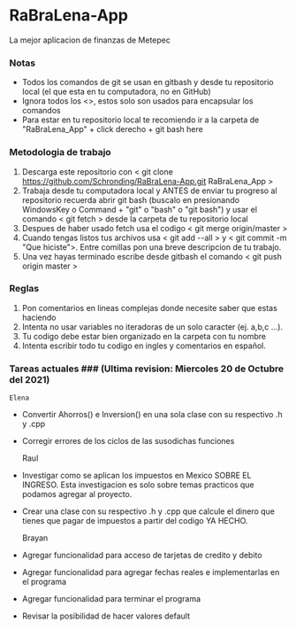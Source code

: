 # RaBraLena-App
La mejor aplicacion de finanzas de Metepec

### Notas ### 

* Todos los comandos de git se usan en gitbash y desde tu repositorio local (el que esta en tu computadora, no en GitHub)
* Ignora todos los <>, estos solo son usados para encapsular los comandos
* Para estar en tu repositorio local te recomiendo ir a la carpeta de "RaBraLena_App" + click derecho + git bash here

### Metodologia de trabajo ### 

1. Descarga este repositorio con < git clone https://github.com/Schronding/RaBraLena-App.git RaBraLena_App >
2. Trabaja desde tu computadora local y ANTES de enviar tu progreso al repositorio recuerda abrir git bash (buscalo en presionando
WindowsKey o Command + "git" o "bash" o "git bash") y usar el comando < git fetch > desde la carpeta de tu repositorio local
3. Despues de haber usado fetch usa el codigo < git merge origin/master >
4. Cuando tengas listos tus archivos usa < git add --all > y < git commit -m "Que hiciste">. Entre comillas pon una breve descripcion de tu
trabajo. 
5. Una vez hayas terminado escribe desde gitbash el comando < git push origin master >

### Reglas ###
1. Pon comentarios en lineas complejas donde necesite saber que estas haciendo
2. Intenta no usar variables no iteradoras de un solo caracter (ej. a,b,c ...). 
3. Tu codigo debe estar bien organizado en la carpeta con tu nombre
4. Intenta escribir todo tu codigo en ingles y comentarios en español. 

### Tareas actuales ### (Ultima revision: Miercoles 20 de Octubre del 2021)

	Elena

- Convertir Ahorros() e Inversion() en una sola clase con su respectivo .h y .cpp
- Corregir errores de los ciclos de las susodichas funciones

	Raul

- Investigar como se aplican los impuestos en Mexico SOBRE EL INGRESO. Esta investigacion es solo sobre temas practicos que podamos 
agregar al proyecto.
- Crear una clase con su respectivo .h y .cpp que calcule el dinero que tienes que pagar de impuestos a partir del codigo YA HECHO. 

	Brayan

- Agregar funcionalidad para acceso de tarjetas de credito y debito
- Agregar funcionalidad para agregar fechas reales e implementarlas en el programa 
- Agregar funcionalidad para terminar el programa
- Revisar la posibilidad de hacer valores default 